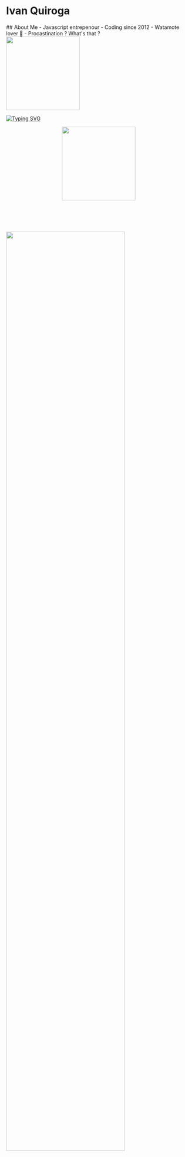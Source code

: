 # Ivan Quiroga


<div id="header" >
  ## About Me
- Javascript entrepenour
- Coding since 2012
- Watamote lover 💞
- Procastination ? What's that ?
</div>
<picture><img height="200" src="https://media.tenor.com/eBdhcXqGN3MAAAAi/madotsuki-spin.gif"/></picture>

[![Typing SVG](https://readme-typing-svg.herokuapp.com?font=Raleway&pause=1000&color=6CF76F&width=435&lines=Welcome+Quiroguers;Never+forget;What+we+shared;'Cos+promises++were+never+enough;For+us)](https://git.io/typing-svg)
<br>
<center><picture><img height="200" src="https://media.tenor.com/ehooEJbWV5UAAAAC/anime-sparkle.gif"/></picture></center>
<br>


<br>
<br>
<br>
<br>
<picture><img src="https://media.tenor.com/07KwjnSpJS8AAAAi/league-of-legends-league-of-legends-neeko.gif" width="80%"/></picture>
